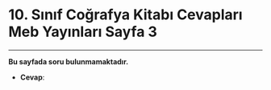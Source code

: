 # 10. Sınıf Coğrafya Kitabı Cevapları Meb Yayınları Sayfa 3

---

**Bu sayfada soru bulunmamaktadır.**

-   **Cevap**: